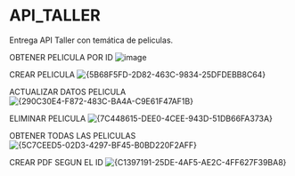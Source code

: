 # API_TALLER
Entrega API Taller con temática de peliculas.

OBTENER PELICULA POR ID
![image](https://github.com/user-attachments/assets/ca38a57b-9e1c-4fc3-abd3-203f7e561769)

CREAR PELICULA
![{5B68F5FD-2D82-463C-9834-25DFDEBB8C64}](https://github.com/user-attachments/assets/d75c01ad-c480-4967-b484-3b994b44ab97)

ACTUALIZAR DATOS PELICULA
![{290C30E4-F872-483C-BA4A-C9E61F47AF1B}](https://github.com/user-attachments/assets/a39f9add-eea0-4892-877c-2cc77a9e05aa)

ELIMINAR PELICULA
![{7C448615-DEE0-4CEE-943D-51DB66FA373A}](https://github.com/user-attachments/assets/bd662bef-34df-469c-8cf1-d18bb7e286e7)

OBTENER TODAS LAS PELICULAS
![{5C7CEED5-02D3-4297-BF45-B0BD220F2AFF}](https://github.com/user-attachments/assets/1bafa669-bd6e-4188-a83d-a1095fb54e12)

CREAR PDF SEGUN EL ID
![{C1397191-25DE-4AF5-AE2C-4FF627F39BA8}](https://github.com/user-attachments/assets/649099ae-a58a-46e4-a358-f778eceddb87)








